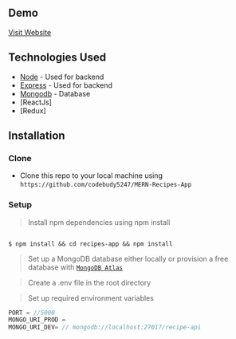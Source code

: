 ## Demo

[Visit Website](https://festive-heisenberg-6cbd44.netlify.app/)

##  Technologies Used

* [Node](https://nodejs.org/en/) - Used for backend
* [Express](https://nodejs.org/en/) - Used for backend
* [Mongodb](https://www.mongodb.com/) - Database
* [ReactJs]
* [Redux]


## Installation

### Clone

- Clone this repo to your local machine using `https://github.com/codebudy5247/MERN-Recipes-App`

### Setup

> Install npm dependencies using npm install

```shell

$ npm install && cd recipes-app && npm install
```

> Set up a MongoDB database either locally or provision a free database with <a href='https://www.mongodb.com/cloud/atlas'>`MongoDB Atlas`</a>

> Create a .env file in the root directory

> Set up required environment variables

```javascript
PORT = //5000
MONGO_URI_PROD = 
MONGO_URI_DEV= // mongodb://localhost:27017/recipe-api

```

